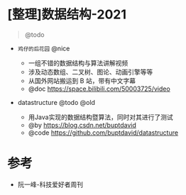 # [整理]数据结构-2021

> @todo

- `鸡仔的后花园` @nice
	- 一组不错的数据结构与算法讲解视频
	- 涉及动态数组、二叉树、图论、动画引擎等等
	- 从国外网站搬运到 B 站，带有中文字幕
	- @doc https://space.bilibili.com/50003725/video 

- datastructure @todo @old
  - 用Java实现的数据结构暨算法，同时对其进行了测试
  - @by https://blog.csdn.net/buptdavid
  - @code https://github.com/buptdavid/datastructure

# 参考

- 阮一峰-科技爱好者周刊